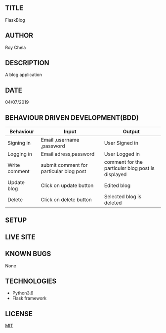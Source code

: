 ## TITLE
FlaskBlog

## AUTHOR
Roy Chela

## DESCRIPTION
A blog application 

## DATE
04/07/2019

## BEHAVIOUR DRIVEN DEVELOPMENT(BDD)

| Behaviour | Input                     | Output                    |
| --------- | ------------------------- | ------------------------- |
| Signing in     | Email ,username ,password | User Signed in            |
| Logging in    | Email adress,password     | User Logged in            |
| Write comment    | submit comment for particular blog post   | comment for the particulsr blog post is displayed |
| Update blog  | Click on update button       | Edited blog |
| Delete  | Click on delete button        | Selected blog is deleted |


## SETUP

## LIVE SITE

## KNOWN BUGS
None

## TECHNOLOGIES
* Python3.6
* Flask framework

## LICENSE
[MIT]()
